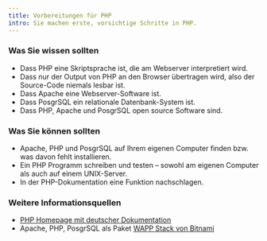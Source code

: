 ```yaml
---
title: Vorbereitungen für PHP
intro: Sie machen erste, vorsichtige Schritte in PHP.
---
```

### Was Sie wissen sollten
* Dass PHP eine Skriptsprache ist, die am Webserver interpretiert wird. 
* Dass nur der Output von PHP an den Browser übertragen wird, also der Source-Code niemals lesbar ist. 
* Dass Apache eine Webserver-Software ist.
* Dass PosgrSQL ein relationale Datenbank-System ist.
* Dass PHP, Apache und PosgrSQL open source Software sind.

### Was Sie können sollten
* Apache, PHP und PosgrSQL auf Ihrem eigenen Computer finden bzw. was davon fehlt installieren.
* Ein PHP Programm schreiben und testen – sowohl am eigenen Computer als auch auf einem UNIX-Server.
* In der PHP-Dokumentation eine Funktion nachschlagen.

### Weitere Informationsquellen
* [PHP Homepage mit deutscher Dokumentation](http://www.php.net/manual/de/getting-started.php)
* Apache, PHP, PosgrSQL als Paket [WAPP Stack von Bitnami](https://bitnami.com/stack/wapp/installer)

